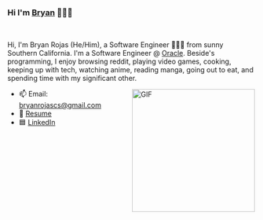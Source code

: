### Hi I'm [Bryan](https://bryanrojas.net) 👋🏽😄 

<br />

Hi, I'm Bryan Rojas (He/Him), a Software Engineer 👨🏽‍💻 from sunny Southern California. I'm a Software Engineer @ [Oracle](https://www.oracle.com/index.html). Beside's programming, I enjoy browsing reddit, playing video games, cooking, keeping up with tech, watching anime, reading manga, going out to eat, and spending time with my significant other.

<img align="right" height="250" alt="GIF" src="https://media.giphy.com/media/lM86pZcDxfx5e/giphy.gif" />

- 📫 Email: bryanrojascs@gmail.com
- 📝 [Resume](https://bryanrojas.net/static/media/Bryan%20Rojas%20-%20Resume%20-%20April%202020.5d37a48c.pdf)
- 🟦 [LinkedIn](https://www.linkedin.com/in/~bryan/)
